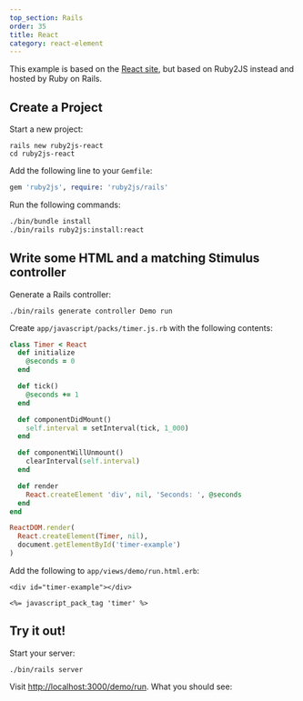 ```yaml
---
top_section: Rails
order: 35
title: React
category: react-element
---
```


This example is based on the [React site](https://reactjs.org/), but based on
Ruby2JS instead and hosted by Ruby on Rails.

## Create a Project

Start a new project:

```
rails new ruby2js-react
cd ruby2js-react
```

Add the following line to your `Gemfile`:

```ruby
gem 'ruby2js', require: 'ruby2js/rails'
```

Run the following commands:

```sh
./bin/bundle install
./bin/rails ruby2js:install:react
```

## Write some HTML and a matching Stimulus controller

Generate a Rails controller:

```
./bin/rails generate controller Demo run
```

Create `app/javascript/packs/timer.js.rb` with the following
contents:

<div data-controller="combo" data-options='{
  "eslevel": 2021,
  "filters": ["esm", "react", "functions"]
}'></div>

```ruby
class Timer < React
  def initialize
    @seconds = 0
  end

  def tick()
    @seconds += 1
  end

  def componentDidMount()
    self.interval = setInterval(tick, 1_000)
  end

  def componentWillUnmount()
    clearInterval(self.interval)
  end

  def render
    React.createElement 'div', nil, 'Seconds: ', @seconds
  end
end

ReactDOM.render(
  React.createElement(Timer, nil),
  document.getElementById('timer-example')
)
```

Add the following to `app/views/demo/run.html.erb`:

```erb
<div id="timer-example"></div>

<%= javascript_pack_tag 'timer' %>
```

## Try it out!

Start your server:

```
./bin/rails server
```

Visit <http://localhost:3000/demo/run>.  What you should see:

<p data-controller="eval" data-html="div.language-erb"></p>
